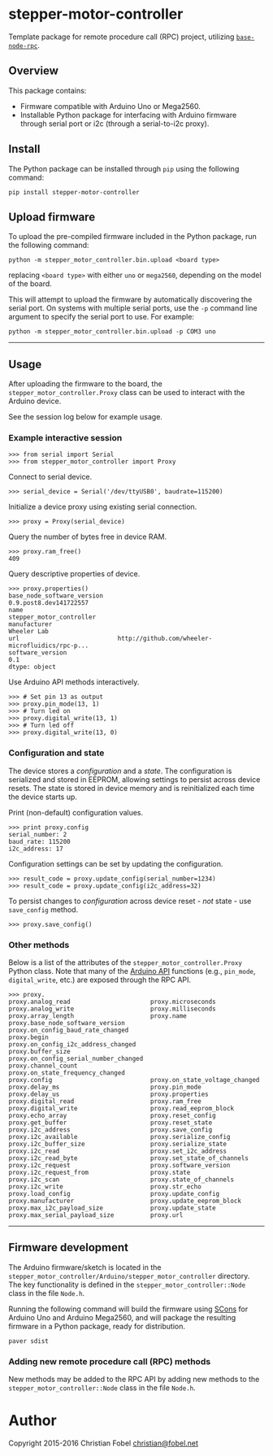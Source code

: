 # stepper-motor-controller #

Template package for remote procedure call (RPC) project, utilizing
[`base-node-rpc`][3].

## Overview ##

This package contains:

 - Firmware compatible with Arduino Uno or Mega2560.
 - Installable Python package for interfacing with Arduino firmware through
   serial port or i2c (through a serial-to-i2c proxy).

## Install ##

The Python package can be installed through `pip` using the following command:

    pip install stepper-motor-controller

## Upload firmware ##

To upload the pre-compiled firmware included in the Python package, run the
following command:

    python -m stepper_motor_controller.bin.upload <board type>

replacing `<board type>` with either `uno` or `mega2560`, depending on the
model of the board.

This will attempt to upload the firmware by automatically discovering the
serial port.  On systems with multiple serial ports, use the `-p` command line
argument to specify the serial port to use.  For example:

    python -m stepper_motor_controller.bin.upload -p COM3 uno

--------------------------------------------------

## Usage ##

After uploading the firmware to the board, the `stepper_motor_controller.Proxy` class can be
used to interact with the Arduino device.

See the session log below for example usage.

### Example interactive session ###

    >>> from serial import Serial
    >>> from stepper_motor_controller import Proxy

Connect to serial device.

    >>> serial_device = Serial('/dev/ttyUSB0', baudrate=115200)

Initialize a device proxy using existing serial connection.

    >>> proxy = Proxy(serial_device)

Query the number of bytes free in device RAM.

    >>> proxy.ram_free()
    409

Query descriptive properties of device.

    >>> proxy.properties()
    base_node_software_version                               0.9.post8.dev141722557
    name                                                                  stepper_motor_controller
    manufacturer                                                        Wheeler Lab
    url                           http://github.com/wheeler-microfluidics/rpc-p...
    software_version                                                            0.1
    dtype: object

Use Arduino API methods interactively.

    >>> # Set pin 13 as output
    >>> proxy.pin_mode(13, 1)
    >>> # Turn led on
    >>> proxy.digital_write(13, 1)
    >>> # Turn led off
    >>> proxy.digital_write(13, 0)


### Configuration and state ###

The device stores a *configuration* and a *state*.  The configuration is
serialized and stored in EEPROM, allowing settings to persist across device
resets.  The state is stored in device memory and is reinitialized each time
the device starts up.

Print (non-default) configuration values.

    >>> print proxy.config
    serial_number: 2
    baud_rate: 115200
    i2c_address: 17

Configuration settings can be set by updating the configuration.

    >>> result_code = proxy.update_config(serial_number=1234)
    >>> result_code = proxy.update_config(i2c_address=32)

To persist changes to *configuration* across device reset - *not* state - use
`save_config` method.

    >>> proxy.save_config()

### Other methods ###

Below is a list of the attributes of the `stepper_motor_controller.Proxy` Python class.  Note
that many of the [Arduino API][1] functions (e.g., `pin_mode`, `digital_write`,
etc.) are exposed through the RPC API.

    >>> proxy.
    proxy.analog_read                      proxy.microseconds
    proxy.analog_write                     proxy.milliseconds
    proxy.array_length                     proxy.name
    proxy.base_node_software_version       proxy.on_config_baud_rate_changed
    proxy.begin                            proxy.on_config_i2c_address_changed
    proxy.buffer_size                      proxy.on_config_serial_number_changed
    proxy.channel_count                    proxy.on_state_frequency_changed
    proxy.config                           proxy.on_state_voltage_changed
    proxy.delay_ms                         proxy.pin_mode
    proxy.delay_us                         proxy.properties
    proxy.digital_read                     proxy.ram_free
    proxy.digital_write                    proxy.read_eeprom_block
    proxy.echo_array                       proxy.reset_config
    proxy.get_buffer                       proxy.reset_state
    proxy.i2c_address                      proxy.save_config
    proxy.i2c_available                    proxy.serialize_config
    proxy.i2c_buffer_size                  proxy.serialize_state
    proxy.i2c_read                         proxy.set_i2c_address
    proxy.i2c_read_byte                    proxy.set_state_of_channels
    proxy.i2c_request                      proxy.software_version
    proxy.i2c_request_from                 proxy.state
    proxy.i2c_scan                         proxy.state_of_channels
    proxy.i2c_write                        proxy.str_echo
    proxy.load_config                      proxy.update_config
    proxy.manufacturer                     proxy.update_eeprom_block
    proxy.max_i2c_payload_size             proxy.update_state
    proxy.max_serial_payload_size          proxy.url

--------------------------------------------------

## Firmware development ##

The Arduino firmware/sketch is located in the `stepper_motor_controller/Arduino/stepper_motor_controller`
directory.  The key functionality is defined in the `stepper_motor_controller::Node` class in
the file `Node.h`.

Running the following command will build the firmware using [SCons][2] for
Arduino Uno and Arduino Mega2560, and will package the resulting firmware in a
Python package, ready for distribution.

    paver sdist

### Adding new remote procedure call (RPC) methods ###

New methods may be added to the RPC API by adding new methods to the
`stepper_motor_controller::Node` class in the file `Node.h`.

# Author #

Copyright 2015-2016 Christian Fobel <christian@fobel.net>


[1]: https://www.arduino.cc/en/Reference/HomePage
[2]: http://www.scons.org/
[3]: https://github.com/wheeler-microfluidics/base_node_rpc
